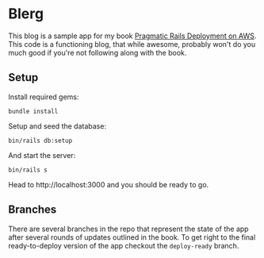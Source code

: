 # Blerg

This blog is a sample app for my book [Pragmatic Rails Deployment on AWS](http://pragmaticrailsdeployment.com). This code is a functioning blog, that while awesome, probably won't do you much good if you're not following along with the book.

## Setup

Install required gems:

    bundle install

Setup and seed the database:

    bin/rails db:setup

And start the server:

    bin/rails s

Head to http://localhost:3000 and you should be ready to go.

## Branches

There are several branches in the repo that represent the state of the app after several rounds of updates outlined in the book. To get right to the final ready-to-deploy version of the app checkout the `deploy-ready` branch.

